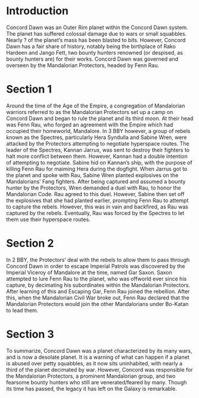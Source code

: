 # Introduction

Concord Dawn was an Outer Rim planet within the Concord Dawn system.
The planet has suffered colossal damage due to wars or small squabbles.
Nearly ?
of the planet’s mass has been blasted to bits.
However, Concord Dawn has a fair share of history, notably being the birthplace of Rako Hardeen and Jango Fett, two bounty hunters renowned (or despised, as bounty hunters are) for their works.
Concord Dawn was governed and overseen by the Mandalorian Protectors, headed by Fenn Rau.

# Section 1

Around the time of the Age of the Empire, a congregation of Mandalorian warriors referred to as the Mandalorian Protectors set up a camp on Concord Dawn and began to rule the planet and its third moon.
At their head was Fenn Rau, who forged an agreement with the Empire which had occupied their homeworld, Mandalore.
In 3 BBY however, a group of rebels known as the Spectres, particularly Hera Syndulla and Sabine Wren, were attacked by the Protectors attempting to negotiate hyperspace routes.
The leader of the Spectres, Kannan Jarrus, was sent to destroy their fighters to halt more conflict between them.
However, Kannan had a double intention of attempting to negotiate.
Sabine hid on Kannan’s ship, with the purpose of killing Fenn Rau for maiming Hera during the dogfight.
When Jarrus got to the planet and spoke with Rau, Sabine Wren planted explosives on the Mandalorians’ Fang fighters.
After being captured and assumed a bounty hunter by the Protectors, Wren demanded a duel with Rau, to honor the Mandalorian Code.
Rau agreed to this duel.
However, Sabine then set off the explosives that she had planted earlier, prompting Fenn Rau to attempt to capture the rebels.
However, this was in vain and backfired, as Rau was captured by the rebels.
Eventually, Rau was forced by the Spectres to let them use their hyperspace routes.

# Section 2

In 2 BBY, the Protectors’ deal with the rebels to allow them to pass through Concord Dawn in order to escape Imperial Patrols was discovered by the Imperial Viceroy of Mandalore at the time, named Gar Saxon.
Saxon attempted to lure Fenn Rau to the planet, who was offworld ever since his capture, by decimating his subordinates within the Mandalorian Protectors.
After learning of this and Escaping Gar, Fenn Rau joined the rebellion.
After this, when the Mandalorian Civil War broke out, Fenn Rau declared that the Mandalorian Protectors would join the other Mandalorians under Bo-Katan to lead them.

# Section 3

To summarize, Concord Dawn was a planet characterized by its many wars, and is now a desolate planet.
It is a warning of what can happen if a planet is abused over petty squabbles, as it now sits uninhabited, with nearly a third of the planet decimated by war.
However, Concord was responsible for the Mandalorian Protectors, a prominent Mandalorian group, and two fearsome bounty hunters who still are venerated/feared by many.
Though its time has passed, the legacy it has left on the Galaxy is remarkable.
